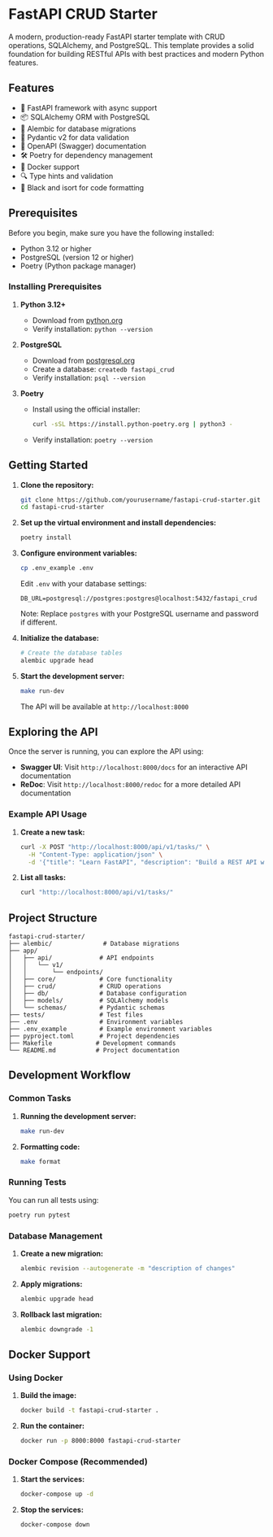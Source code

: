 # FastAPI CRUD Starter

A modern, production-ready FastAPI starter template with CRUD operations, SQLAlchemy, and PostgreSQL. This template provides a solid foundation for building RESTful APIs with best practices and modern Python features.

## Features

- 🚀 FastAPI framework with async support
- 📦 SQLAlchemy ORM with PostgreSQL
- 🔄 Alembic for database migrations
- 🎯 Pydantic v2 for data validation
- 📝 OpenAPI (Swagger) documentation
- 🛠️ Poetry for dependency management
- 🐳 Docker support
- 🔍 Type hints and validation
- 🎨 Black and isort for code formatting

## Prerequisites

Before you begin, make sure you have the following installed:

- Python 3.12 or higher
- PostgreSQL (version 12 or higher)
- Poetry (Python package manager)

### Installing Prerequisites

1. **Python 3.12+**
   - Download from [python.org](https://www.python.org/downloads/)
   - Verify installation: `python --version`

2. **PostgreSQL**
   - Download from [postgresql.org](https://www.postgresql.org/download/)
   - Create a database: `createdb fastapi_crud`
   - Verify installation: `psql --version`

3. **Poetry**
   - Install using the official installer:
     ```bash
     curl -sSL https://install.python-poetry.org | python3 -
     ```
   - Verify installation: `poetry --version`

## Getting Started

1. **Clone the repository:**
   ```bash
   git clone https://github.com/yourusername/fastapi-crud-starter.git
   cd fastapi-crud-starter
   ```

2. **Set up the virtual environment and install dependencies:**
   ```bash
   poetry install
   ```

3. **Configure environment variables:**
   ```bash
   cp .env_example .env
   ```
   Edit `.env` with your database settings:
   ```
   DB_URL=postgresql://postgres:postgres@localhost:5432/fastapi_crud
   ```
   Note: Replace `postgres` with your PostgreSQL username and password if different.

4. **Initialize the database:**
   ```bash
   # Create the database tables
   alembic upgrade head
   ```

5. **Start the development server:**
   ```bash
   make run-dev
   ```
   The API will be available at `http://localhost:8000`

## Exploring the API

Once the server is running, you can explore the API using:

- **Swagger UI**: Visit `http://localhost:8000/docs` for an interactive API documentation
- **ReDoc**: Visit `http://localhost:8000/redoc` for a more detailed API documentation

### Example API Usage

1. **Create a new task:**
   ```bash
   curl -X POST "http://localhost:8000/api/v1/tasks/" \
     -H "Content-Type: application/json" \
     -d '{"title": "Learn FastAPI", "description": "Build a REST API with FastAPI"}'
   ```

2. **List all tasks:**
   ```bash
   curl "http://localhost:8000/api/v1/tasks/"
   ```

## Project Structure

```
fastapi-crud-starter/
├── alembic/              # Database migrations
├── app/
│   ├── api/             # API endpoints
│   │   └── v1/
│   │       └── endpoints/
│   ├── core/            # Core functionality
│   ├── crud/            # CRUD operations
│   ├── db/              # Database configuration
│   ├── models/          # SQLAlchemy models
│   └── schemas/         # Pydantic schemas
├── tests/               # Test files
├── .env                 # Environment variables
├── .env_example         # Example environment variables
├── pyproject.toml       # Project dependencies
├── Makefile            # Development commands
└── README.md           # Project documentation
```

## Development Workflow

### Common Tasks

1. **Running the development server:**
   ```bash
   make run-dev
   ```

2. **Formatting code:**
   ```bash
   make format
   ```

### Running Tests

You can run all tests using:
```bash
poetry run pytest
```

### Database Management

1. **Create a new migration:**
   ```bash
   alembic revision --autogenerate -m "description of changes"
   ```

2. **Apply migrations:**
   ```bash
   alembic upgrade head
   ```

3. **Rollback last migration:**
   ```bash
   alembic downgrade -1
   ```

## Docker Support

### Using Docker

1. **Build the image:**
   ```bash
   docker build -t fastapi-crud-starter .
   ```

2. **Run the container:**
   ```bash
   docker run -p 8000:8000 fastapi-crud-starter
   ```

### Docker Compose (Recommended)

1. **Start the services:**
   ```bash
   docker-compose up -d
   ```

2. **Stop the services:**
   ```bash
   docker-compose down
   ```